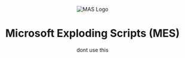 <p align="center"><img src="https://massgrave.dev/img/logo_small.png" alt="MAS Logo"></p>

<h1 align="center">Microsoft  Exploding  Scripts (MES)</h1>

<p align="center">dont use this</p>
